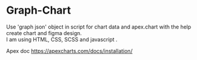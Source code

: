 # Graph-Chart
Use 'graph json' object in script for chart data and apex.chart with the help create chart and figma design.
<br/>
I am using HTML, CSS, SCSS and javascript .
<br/>

Apex doc https://apexcharts.com/docs/installation/
